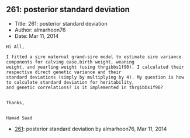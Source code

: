 ## 261: posterior standard deviation

- Title: 261: posterior standard deviation
- Author: almarhoon76
- Date: Mar 11, 2014

```
Hi All,

I fitted a sire maternal grand-sire model to estimate sire variance components for calving ease,birth weight, weaning
weight, and yearling weight (using thrgibbs1f90). I calculated their respective direct genetic variance and their
standard deviations (simply by multiplying by 4). My question is how to calculate standard deviation for heritability,
and genetic correlations? is it implemented in thrgibbs1f90? 


Thanks,


Hamad Saad
```

- [261](0261.md): posterior standard deviation by almarhoon76, Mar 11, 2014
